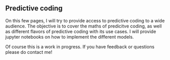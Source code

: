 ## Predictive coding

On this few pages, I will try to provide access to predictive coding to a wide audience. 
The objective is to cover the maths of predicitve coding, as well as different flavors of predictive coding with its use cases. 
I will provide jupyter notebooks on how to implement the different models.

Of course this is a work in progress. If you have feedback or questions please do contact me!
